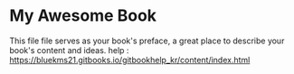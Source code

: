 # My Awesome Book

This file file serves as your book's preface, a great place to describe your book's content and ideas.
help : https://bluekms21.gitbooks.io/gitbookhelp_kr/content/index.html
